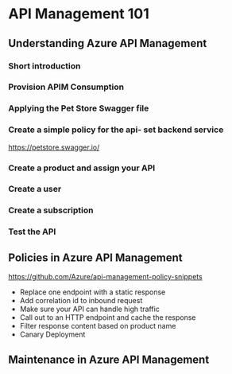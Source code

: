 # API Management 101

## Understanding Azure API Management

### Short introduction

### Provision APIM Consumption

### Applying the Pet Store Swagger file

### Create a simple policy for the api- set backend service

https://petstore.swagger.io/

### Create a product and assign your API

### Create a user

### Create a subscription

### Test the API

## Policies in Azure API Management

https://github.com/Azure/api-management-policy-snippets

* Replace one endpoint with a static response
* Add correlation id to inbound request
* Make sure your API can handle high traffic
* Call out to an HTTP endpoint and cache the response
* Filter response content based on product name
* Canary Deployment

## Maintenance in Azure API Management
